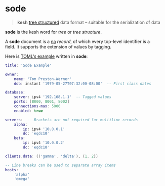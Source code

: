 # sode

> **kesh** [tree structured](https://en.m.wikipedia.org/wiki/Tree_(data_structure)) data format – suitable for the serialization of data

**sode** is the kesh word for _tree_ or _tree structure_.

A **sode** document is a [na](https://github.com/kesh-lang/na) _record_, of which every top-level identifier is a field. It supports the extension of values by tagging.

Here is [TOML's example](https://github.com/toml-lang/toml/tree/1.0.0#example) written in **sode**:

```lua
title: 'Sode Example'

owner:
    name: 'Tom Preston-Werner'
    dob: instant '1979-05-27T07:32:00-08:00'  -- First class dates

database:
    server: ipv4 '192.168.1.1'  -- Tagged values
    ports: [8000, 8001, 8002]
    connections-max: 5000
    enabled: true

servers:  -- Brackets are not required for multiline records
    alpha:
        ip: ipv4 '10.0.0.1'
        dc: 'eqdc10'
    beta:
        ip: ipv4 '10.0.0.2'
        dc: 'eqdc10'

clients.data: (('gamma', 'delta'), (1, 2))

-- Line breaks can be used to separate array items
hosts:
    'alpha'
    'omega'
```
